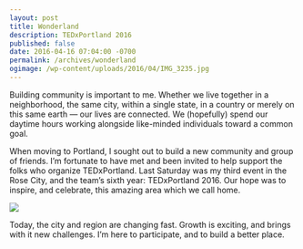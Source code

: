 ```yaml
---
layout: post
title: Wonderland
description: TEDxPortland 2016
published: false
date: 2016-04-16 07:04:00 -0700
permalink: /archives/wonderland
ogimage: /wp-content/uploads/2016/04/IMG_3235.jpg
---
```

Building community is important to me. Whether we live together in a neighborhood, the same city, within a single state, in a country or merely on this same earth &#8212; our lives are connected. We (hopefully) spend our daytime hours working alongside like-minded individuals toward a common goal.

When moving to Portland, I sought out to build a new community and group of friends. I’m fortunate to have met and been invited to help support the folks who organize TEDxPortland. Last Saturday was my third event in the Rose City, and the team’s sixth year: TEDxPortland 2016. Our hope was to inspire, and celebrate, this amazing area which we call home.

![][1]

Today, the city and region are changing fast. Growth is exciting, and brings with it new challenges. I’m here to participate, and to build a better place.

 [1]: /wp-content/uploads/2016/04/IMG_3235.jpg
